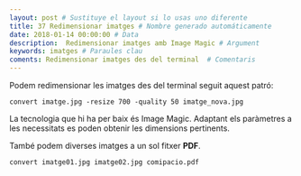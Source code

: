 ```yaml
---
layout: post # Sustituye el layout si lo usas uno diferente
title: 37 Redimensionar imatges # Nombre generado automáticamente
date: 2018-01-14 00:00:00 # Data
description:  Redimensionar imatges amb Image Magic # Argument
keywords: imatges # Paraules clau
coments: Redimensionar imatges des del terminal  # Comentaris
---
```


Podem redimensionar les imatges des del terminal seguit aquest patró:

```
convert imatge.jpg -resize 700 -quality 50 imatge_nova.jpg
```

La tecnologia que hi ha per baix és Image Magic. Adaptant els paràmetres a les necessitats es poden obtenir les dimensions pertinents.

També podem diverses imatges a un sol fitxer **PDF**.

```
convert imatge01.jpg imatge02.jpg comipacio.pdf
```

